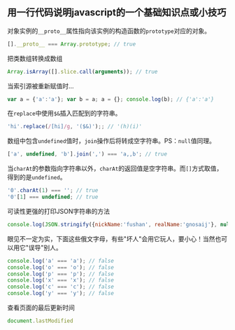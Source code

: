 ## 用一行代码说明javascript的一个基础知识点或小技巧

对象实例的`__proto__`属性指向该实例的构造函数的`prototype`对应的对象。

```js
[].__proto__ === Array.prototype; // true
```

把类数组转换成数组

```js
Array.isArray([].slice.call(arguments)); // true
```

当索引源被重新赋值时...

```js
var a = {'a':'a'}; var b = a; a = {}; console.log(b); // {'a':'a'}
```

在`replace`中使用`$&`插入匹配到的字符串。

```js
'hi'.replace(/[hi]/g, '($&)');; // '(h)(i)'
```

数组中包含`undefined`值时，`join`操作后将转成空字符串。PS：`null`值同理。

```js
['a', undefined, 'b'].join(',') === 'a,,b'; // true
```

当`charAt`的参数指向字符串以外，`charAt`的返回值是空字符串。而`[]`方式取值，得到的是`undefined`。

```js
'0'.charAt(1) === ''; // true
'0'[1] === undefined; // true
```

可读性更强的打印JSON字符串的方法

```js
console.log(JSON.stringify({nickName:'fushan', realName:'gnosaij'}, null, 2));
```

眼见不一定为实，下面这些俄文字母，有些"坏人"会用它玩人，要小心！当然也可以用它"误导"别人。

```js
console.log('а' === 'a'); // false
console.log('о' === 'o'); // false
console.log('р' === 'p'); // false
console.log('х' === 'x'); // false
console.log('с' === 'c'); // false
console.log('у' === 'y'); // false

```

查看页面的最后更新时间

```js
document.lastModified
```